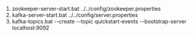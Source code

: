 1. zookeeper-server-start.bat ../../config/zookeeper.properties
2. kafka-server-start.bat ../../config/server.properties
3. kafka-topics.bat --create --topic quickstart-events --bootstrap-server localhost:9092